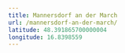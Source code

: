 ```yaml
---
title: Mannersdorf an der March
url: /mannersdorf-an-der-march/
latitude: 48.391865700000004
longitude: 16.8398559
---
```

